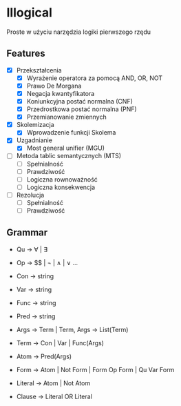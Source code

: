 # Illogical

Proste w użyciu narzędzia logiki pierwszego rzędu

## Features

- [x] Przekształcenia
	- [x] Wyrażenie operatora za pomocą AND, OR, NOT
	- [x] Prawo De Morgana
	- [x] Negacja kwantyfikatora
	- [x] Koniunkcyjna postać normalna (CNF)
	- [x] Przedrostkowa postać normalna (PNF)
	- [x] Przemianowanie zmiennych
- [x] Skolemizacja
	- [x] Wprowadzenie funkcji Skolema
- [x] Uzgadnianie
	- [x] Most general unifier (MGU)
- [ ] Metoda tablic semantycznych (MTS)
	- [ ] Spełnialność
	- [ ] Prawdziwość
	- [ ] Logiczna rownoważność
	- [ ] Logiczna konsekwencja
- [ ] Rezolucja
	- [ ] Spełnialność
	- [ ] Prawdziwość

## Grammar

- Qu $\to$ $\forall$ | $\exists$
- Op $\to$ $$ | $\lnot$ | $\land$ | $\lor$ …
- Con $\to$ string
- Var $\to$ string
- Func $\to$ string
- Pred $\to$ string

- Args $\to$ Term | Term, Args $\to$ List(Term)
- Term $\to$ Con | Var | Func(Args)
- Atom $\to$ Pred(Args)
- Form $\to$ Atom | Not Form | Form Op Form | Qu Var Form
- Literal $\to$ Atom | Not Atom
- Clause $\to$ Literal OR Literal
